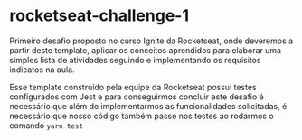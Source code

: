 # rocketseat-challenge-1

Primeiro desafio proposto no curso Ignite da Rocketseat, onde deveremos a partir deste template, aplicar os conceitos aprendidos para elaborar uma simples lista de atividades seguindo e implementando os requisitos indicatos na aula.

Esse template construído pela equipe da Rocketseat possui testes configurados com Jest e para conseguirmos concluir este desafio é necessário que além de implementarmos as funcionalidades solicitadas, é necessário que nosso código também passe nos testes ao rodarmos o comando `yarn test`
